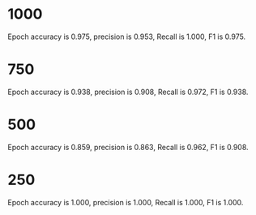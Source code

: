 # 1000
Epoch accuracy is 0.975, precision is 0.953, Recall is 1.000, F1 is 0.975.
# 750
Epoch accuracy is 0.938, precision is 0.908, Recall is 0.972, F1 is 0.938.
# 500
Epoch accuracy is 0.859, precision is 0.863, Recall is 0.962, F1 is 0.908.
# 250
Epoch accuracy is 1.000, precision is 1.000, Recall is 1.000, F1 is 1.000.